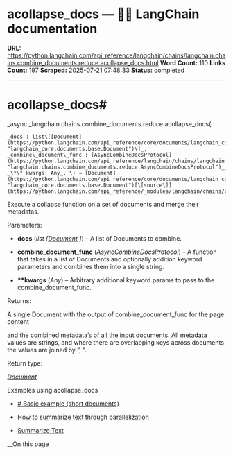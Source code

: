 # acollapse_docs — 🦜🔗 LangChain  documentation

**URL:** https://python.langchain.com/api_reference/langchain/chains/langchain.chains.combine_documents.reduce.acollapse_docs.html
**Word Count:** 110
**Links Count:** 197
**Scraped:** 2025-07-21 07:48:33
**Status:** completed

---

# acollapse\_docs\#

_async _langchain.chains.combine\_documents.reduce.acollapse\_docs\(

    _docs : list\[[Document](https://python.langchain.com/api_reference/core/documents/langchain_core.documents.base.Document.html#langchain_core.documents.base.Document "langchain_core.documents.base.Document")\]_,     _combine\_document\_func : [AsyncCombineDocsProtocol](https://python.langchain.com/api_reference/langchain/chains/langchain.chains.combine_documents.reduce.AsyncCombineDocsProtocol.html#langchain.chains.combine_documents.reduce.AsyncCombineDocsProtocol "langchain.chains.combine_documents.reduce.AsyncCombineDocsProtocol")_,     _\*\* kwargs: Any_, \) → [Document](https://python.langchain.com/api_reference/core/documents/langchain_core.documents.base.Document.html#langchain_core.documents.base.Document "langchain_core.documents.base.Document")[\[source\]](https://python.langchain.com/api_reference/_modules/langchain/chains/combine_documents/reduce.html#acollapse_docs)\#     

Execute a collapse function on a set of documents and merge their metadatas.

Parameters:     

  * **docs** \(_list_ _\[_[_Document_](https://python.langchain.com/api_reference/core/documents/langchain_core.documents.base.Document.html#langchain_core.documents.base.Document "langchain_core.documents.base.Document") _\]_\) – A list of Documents to combine.

  * **combine\_document\_func** \([_AsyncCombineDocsProtocol_](https://python.langchain.com/api_reference/langchain/chains/langchain.chains.combine_documents.reduce.AsyncCombineDocsProtocol.html#langchain.chains.combine_documents.reduce.AsyncCombineDocsProtocol "langchain.chains.combine_documents.reduce.AsyncCombineDocsProtocol")\) – A function that takes in a list of Documents and optionally addition keyword parameters and combines them into a single string.

  * **\*\*kwargs** \(_Any_\) – Arbitrary additional keyword params to pass to the combine\_document\_func.

Returns:     

A single Document with the output of combine\_document\_func for the page content     

and the combined metadata’s of all the input documents. All metadata values are strings, and where there are overlapping keys across documents the values are joined by “, “.

Return type:     

[_Document_](https://python.langchain.com/api_reference/core/documents/langchain_core.documents.base.Document.html#langchain_core.documents.base.Document "langchain_core.documents.base.Document")

Examples using acollapse\_docs

  * [\# Basic example \(short documents\)](https://python.langchain.com/docs/versions/migrating_chains/map_reduce_chain/)

  * [How to summarize text through parallelization](https://python.langchain.com/docs/how_to/summarize_map_reduce/)

  * [Summarize Text](https://python.langchain.com/docs/tutorials/summarization/)

__On this page